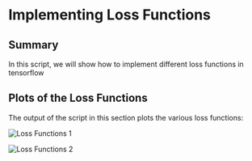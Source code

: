 # Implementing Loss Functions

## Summary

In this script, we will show how to implement different loss functions in tensorflow

## Plots of the Loss Functions

The output of the script in this section plots the various loss functions:

![Loss Functions 1](http://fromdata.org/wp-content/uploads/2016/07/B05480_02_04.png "Loss Functions 1")

![Loss Functions 2](http://fromdata.org/wp-content/uploads/2016/07/B05480_02_05.png "Loss Functions 2")
